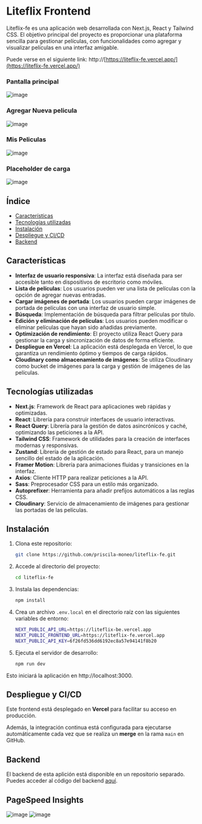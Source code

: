 
# Liteflix Frontend

Liteflix-fe es una aplicación web desarrollada con Next.js, React y Tailwind CSS. El objetivo principal del proyecto es proporcionar una plataforma sencilla para gestionar películas, con funcionalidades como agregar y visualizar películas en una interfaz amigable.

Puede verse en el siguiente link: http://[https://liteflix-fe.vercel.app/](https://liteflix-fe.vercel.app/)

### Pantalla principal
![image](https://github.com/user-attachments/assets/df0b6071-a99a-44d8-831b-5cec83b31d34)

### Agregar Nueva pelicula
![image](https://github.com/user-attachments/assets/1812b5ef-4d4f-4dc5-8d9b-1e35e60b2b08)

### Mis Peliculas
![image](https://github.com/user-attachments/assets/201c1001-2acc-464c-bffc-8ea63dc6557f)

### Placeholder de carga
![image](https://github.com/user-attachments/assets/80d09fb6-a68c-415e-b3fa-30ce5bc29db2)


## Índice

- [Características](#características)
- [Tecnologías utilizadas](#tecnologías-utilizadas)
- [Instalación](#instalación)
- [Despliegue y CI/CD](#despliegue-y-cicd)
- [Backend](#backend)

## Características

- **Interfaz de usuario responsiva**: La interfaz está diseñada para ser accesible tanto en dispositivos de escritorio como móviles.
- **Lista de películas**: Los usuarios pueden ver una lista de películas con la opción de agregar nuevas entradas.
- **Cargar imágenes de portada**: Los usuarios pueden cargar imágenes de portada de películas con una interfaz de usuario simple.
- **Búsqueda**: Implementación de búsqueda para filtrar películas por título.
- **Edición y eliminación de películas**: Los usuarios pueden modificar o eliminar películas que hayan sido añadidas previamente.
- **Optimización de rendimiento**: El proyecto utiliza React Query para gestionar la carga y sincronización de datos de forma eficiente.
- **Despliegue en Vercel**: La aplicación está desplegada en Vercel, lo que garantiza un rendimiento óptimo y tiempos de carga rápidos.
- **Cloudinary como almacenamiento de imágenes**: Se utiliza Cloudinary como bucket de imágenes para la carga y gestión de imágenes de las películas.

## Tecnologías utilizadas

- **Next.js**: Framework de React para aplicaciones web rápidas y optimizadas.
- **React**: Librería para construir interfaces de usuario interactivas.
- **React Query**: Librería para la gestión de datos asincrónicos y caché, optimizando las peticiones a la API.
- **Tailwind CSS**: Framework de utilidades para la creación de interfaces modernas y responsivas.
- **Zustand**: Librería de gestión de estado para React, para un manejo sencillo del estado de la aplicación.
- **Framer Motion**: Librería para animaciones fluidas y transiciones en la interfaz.
- **Axios**: Cliente HTTP para realizar peticiones a la API.
- **Sass**: Preprocesador CSS para un estilo más organizado.
- **Autoprefixer**: Herramienta para añadir prefijos automáticos a las reglas CSS.
- **Cloudinary**: Servicio de almacenamiento de imágenes para gestionar las portadas de las películas.

## Instalación

1. Clona este repositorio:

   ```bash
   git clone https://github.com/priscila-moneo/liteflix-fe.git

2. Accede al directorio del proyecto:

   ```bash
   cd liteflix-fe

3. Instala las dependencias:

   ```bash
   npm install

4. Crea un archivo `.env.local` en el directorio raíz con las siguientes variables de entorno:

   ```bash
   NEXT_PUBLIC_API_URL=https://liteflix-be.vercel.app
   NEXT_PUBLIC_FRONTEND_URL=https://liteflix-fe.vercel.app
   NEXT_PUBLIC_API_KEY=6f26fd536dd6192ec8a57e94141f8b20

5. Ejecuta el servidor de desarrollo:
   
   ```bash
   npm run dev

Esto iniciará la aplicación en http://localhost:3000.


## Despliegue y CI/CD

Este frontend está desplegado en **Vercel** para facilitar su acceso en producción.

Además, la integración continua está configurada para ejecutarse automáticamente cada vez que se realiza un **merge** en la rama `main` en GitHub.


## Backend
El backend de esta aplición está disponible en un repositorio separado. Puedes acceder al código del backend [aquí](https://github.com/priscila-moneo/liteflix-be).

## PageSpeed Insights

![image](https://github.com/user-attachments/assets/163b6721-645e-47e6-8cd1-3a1c1f0a5b16)
![image](https://github.com/user-attachments/assets/e9f9c0ea-1509-4fec-a0d7-0e14111d1982)


